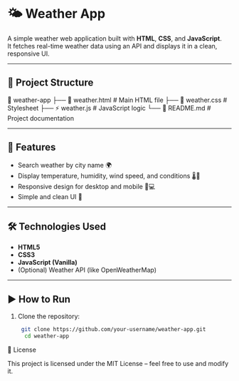 # 🌤️ Weather App

A simple weather web application built with **HTML**, **CSS**, and **JavaScript**.  
It fetches real-time weather data using an API and displays it in a clean, responsive UI.

---

## 📂 Project Structure
📁 weather-app
├── 📄 weather.html # Main HTML file
├── 🎨 weather.css # Stylesheet
├── ⚡ weather.js # JavaScript logic
└── 📝 README.md # Project documentation


---

## 🚀 Features
- Search weather by city name 🌍
- Display temperature, humidity, wind speed, and conditions 🌡️💨
- Responsive design for desktop and mobile 📱💻
- Simple and clean UI 🎨

---

## 🛠️ Technologies Used
- **HTML5**  
- **CSS3**  
- **JavaScript (Vanilla)**  
- (Optional) Weather API (like OpenWeatherMap)

---


## ▶️ How to Run
1. Clone the repository:
   ```bash
    git clone https://github.com/your-username/weather-app.git
     cd weather-app


 📜 License

This project is licensed under the MIT License – feel free to use and modify it.
